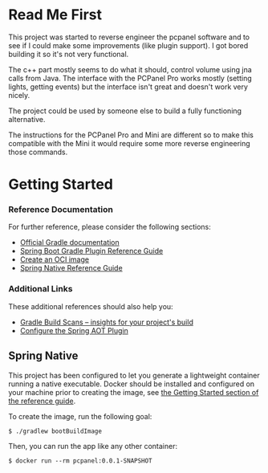 # Read Me First

This project was started to reverse engineer the pcpanel software and to see if I could make some improvements (like plugin support). I got bored building it so it's not very functional.

The c++ part mostly seems to do what it should, control volume using jna calls from Java. The interface with the PCPanel Pro works mostly (setting lights, getting events) but the interface isn't great and doesn't work very nicely.

The project could be used by someone else to build a fully functioning alternative.

The instructions for the PCPanel Pro and Mini are different so to make this compatible with the Mini it would require some more reverse engineering those commands.


# Getting Started

### Reference Documentation
For further reference, please consider the following sections:

* [Official Gradle documentation](https://docs.gradle.org)
* [Spring Boot Gradle Plugin Reference Guide](https://docs.spring.io/spring-boot/docs/2.5.0/gradle-plugin/reference/html/)
* [Create an OCI image](https://docs.spring.io/spring-boot/docs/2.5.0/gradle-plugin/reference/html/#build-image)
* [Spring Native Reference Guide](https://docs.spring.io/spring-native/docs/current/reference/htmlsingle/)

### Additional Links
These additional references should also help you:

* [Gradle Build Scans – insights for your project's build](https://scans.gradle.com#gradle)
* [Configure the Spring AOT Plugin](https://docs.spring.io/spring-native/docs/0.10.0-SNAPSHOT/reference/htmlsingle/#spring-aot-gradle)

## Spring Native

This project has been configured to let you generate a lightweight container running a native executable.
Docker should be installed and configured on your machine prior to creating the image, see [the Getting Started section of the reference guide](https://docs.spring.io/spring-native/docs/0.10.0-SNAPSHOT/reference/htmlsingle/#getting-started-buildpacks).

To create the image, run the following goal:

```
$ ./gradlew bootBuildImage
```

Then, you can run the app like any other container:

```
$ docker run --rm pcpanel:0.0.1-SNAPSHOT
```
